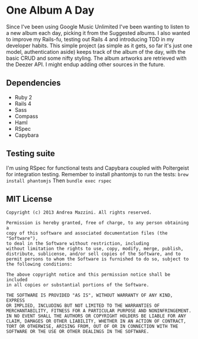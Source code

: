 One Album A Day
==================

Since I've been using Google Music Unlimited I've been wanting to listen to a new album each day, picking it from the Suggested albums. I also wanted to improve my Rails-fu, testing out Rails 4 and introducing TDD in my developer habits. This simple project (as simple as it gets, so far it's just one model, authentication aside) keeps track of the album of the day, with the basic CRUD and some nifty styling. The album artworks are retrieved with the Deezer API. I might endup adding other sources in the future.

Dependencies
--------------------
* Ruby 2
* Rails 4
* Sass
* Compass
* Haml
* RSpec
* Capybara

Testing suite
--------------------
I'm using RSpec for functional tests and Capybara coupled with Poltergeist for integration testing.
Remember to install phantomjs to run the tests:
```brew install phantomjs```
Then
```bundle exec rspec```

MIT License
--------------------
	Copyright (c) 2013 Andrea Mazzini. All rights reserved.

	Permission is hereby granted, free of charge, to any person obtaining a
	copy of this software and associated documentation files (the "Software"),
	to deal in the Software without restriction, including
	without limitation the rights to use, copy, modify, merge, publish,
	distribute, sublicense, and/or sell copies of the Software, and to
	permit persons to whom the Software is furnished to do so, subject to
	the following conditions:

	The above copyright notice and this permission notice shall be included
	in all copies or substantial portions of the Software.

	THE SOFTWARE IS PROVIDED "AS IS", WITHOUT WARRANTY OF ANY KIND, EXPRESS
	OR IMPLIED, INCLUDING BUT NOT LIMITED TO THE WARRANTIES OF
	MERCHANTABILITY, FITNESS FOR A PARTICULAR PURPOSE AND NONINFRINGEMENT.
	IN NO EVENT SHALL THE AUTHORS OR COPYRIGHT HOLDERS BE LIABLE FOR ANY
	CLAIM, DAMAGES OR OTHER LIABILITY, WHETHER IN AN ACTION OF CONTRACT,
	TORT OR OTHERWISE, ARISING FROM, OUT OF OR IN CONNECTION WITH THE
	SOFTWARE OR THE USE OR OTHER DEALINGS IN THE SOFTWARE.